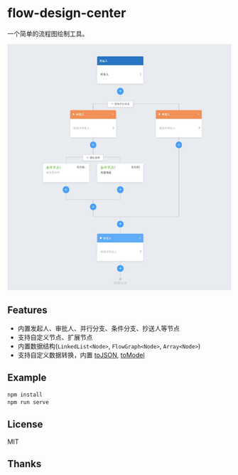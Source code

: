 # flow-design-center

一个简单的流程图绘制工具。

![flow-design-center](./src/assets/images/flow-design-center.jpg)

## Features

- 内置发起人、审批人、并行分支、条件分支、抄送人等节点
- 支持自定义节点、扩展节点
- 内置数据结构(`LinkedList<Node>`, `FlowGraph<Node>`, `Array<Node>`)
- 支持自定义数据转换，内置 [toJSON]('./src/components/design-center/adapters/toJSON.js'), [toModel]('./src/components/design-center/adapters/toModel.js')

## Example

```bash
npm install
npm run serve
```

## License

MIT

## Thanks
